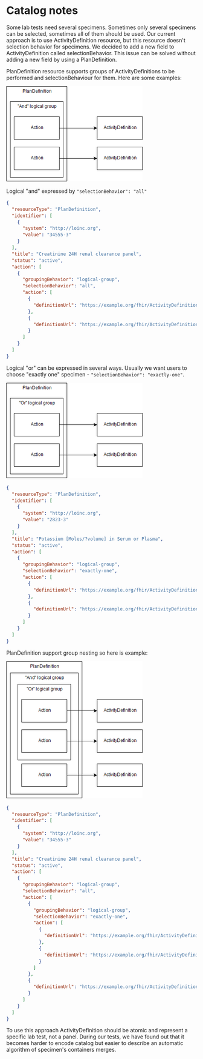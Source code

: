 # Catalog notes

Some lab tests need several specimens. Sometimes only several specimens can be selected, sometimes all of them should be used. Our current approach is to use ActivityDefinition resource, but this resource doesn't selection behavior for specimens. We decided to add a new field to ActivityDefinition called selectionBehavior. This issue can be solved without adding a new field by using a PlanDefinition.

PlanDefinition resource supports groups of ActivityDefinitions to be performed and selectionBehaviour for them. Here are some examples:

![AndGroup](/assets/PlanDefinitionForLabOrders-AndGroup.png)

Logical "and" expressed by ```"selectionBehavior": "all"```

```json
{
  "resourceType": "PlanDefinition",
  "identifier": [
    {
      "system": "http://loinc.org",
      "value": "34555-3"
    }
  ],
  "title": "Creatinine 24H renal clearance panel",
  "status": "active",
  "action": [
    {
      "groupingBehavior": "logical-group",
      "selectionBehavior": "all",
      "action": [
        {
          "definitionUrl": "https://example.org/fhir/ActivityDefinition/creatinine-in-serum-or-plasma"
        },
        {
          "definitionUrl": "https://example.org/fhir/ActivityDefinition/creatinine-in-24h-urine"
        }
      ]
    }
  ]
}
```

Logical "or" can be expressed in several ways. Usually we want users to choose "exactly one" specimen - ```"selectionBehavior": "exactly-one"```.

![OrGroup](/assets/PlanDefinitionForLabOrders-OrGroup.png)

```json
{
  "resourceType": "PlanDefinition",
  "identifier": [
    {
      "system": "http://loinc.org",
      "value": "2823-3"
    }
  ],
  "title": "Potassium [Moles/?volume] in Serum or Plasma",
  "status": "active",
  "action": [
    {
      "groupingBehavior": "logical-group",
      "selectionBehavior": "exactly-one",
      "action": [
        {
          "definitionUrl": "https://example.org/fhir/ActivityDefinition/creatinine-in-serum"
        },
        {
          "definitionUrl": "https://example.org/fhir/ActivityDefinition/creatinine-in-plasma"
        }
      ]
    }
  ]
}
```

PlanDefinition support group nesting so here is example:

![OrGroup](/assets/PlanDefinitionForLabOrders-ComplexExpressionGroup.png)

```json
{
  "resourceType": "PlanDefinition",
  "identifier": [
    {
      "system": "http://loinc.org",
      "value": "34555-3"
    }
  ],
  "title": "Creatinine 24H renal clearance panel",
  "status": "active",
  "action": [
    {
      "groupingBehavior": "logical-group",
      "selectionBehavior": "all",
      "action": [
        {
          "groupingBehavior": "logical-group",
          "selectionBehavior": "exactly-one",
          "action": [
            {
              "definitionUrl": "https://example.org/fhir/ActivityDefinition/creatinine-in-serum"
            },
            {
              "definitionUrl": "https://example.org/fhir/ActivityDefinition/creatinine-in-plasma"
            }
          ]
        },
        {
          "definitionUrl": "https://example.org/fhir/ActivityDefinition/creatinine-in-24h-urine"
        }
      ]
    }
  ]
}
```

To use this approach ActivityDefinition should be atomic and represent a specific lab test, not a panel. During our tests, we have found out that it becomes harder to encode catalog but easier to describe an automatic algorithm of specimen's containers merges.
